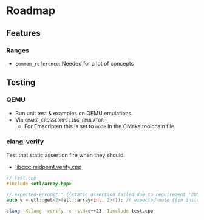 # Roadmap

## Features

### Ranges

- `common_reference`: Needed for a lot of concepts

## Testing

### QEMU

- Run unit test & examples on QEMU emulations.
- Via `CMAKE_CROSSCOMPILING_EMULATOR`
  - For Emscripten this is set to `node` in the CMake toolchain file

### clang-verify

Test that static assertion fire when they should.

- [libcxx: midpoint.verify.cpp](https://github.com/llvm/llvm-project/blob/main/libcxx/test/std/numerics/numeric.ops/numeric.ops.midpoint/midpoint.verify.cpp)

```cpp
// test.cpp
#include <etl/array.hpp>

// expected-error@*:* {{static assertion failed due to requirement '2UL < 2UL': array index out of range}}
auto v = etl::get<2>(etl::array<int, 2>{}); // expected-note {{in instantiation of function template specialization 'etl::get<2UL, int, 2UL>' requested here}}
```

```sh
clang -Xclang -verify -c -std=c++23 -Iinclude test.cpp
```
